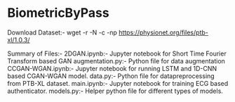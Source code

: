 # BiometricByPass
Download Dataset:-
wget -r -N -c -np https://physionet.org/files/ptb-xl/1.0.3/

Summary of Files:-
2DGAN.ipynb:- Jupyter notebook for Short Time Fourier Transform based GAN
augmentation.py:- Python file for data augmentation
CCGAN-WGAN.ipynb:- Jupyter notebook for running LSTM and 1D-CNN based CGAN-WGAN model.
data.py:- Python file for datapreprocessing from PTB-XL dataset.
main.ipynb:- Jupyter notebook for training ECG based authenticator.
models.py:- Helper python file for different types of models.